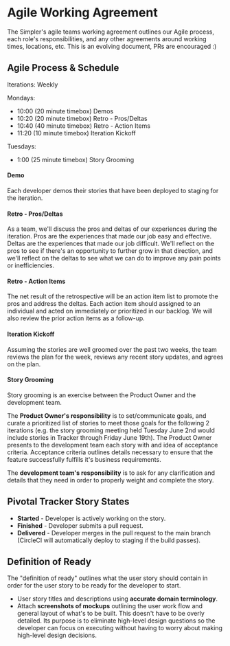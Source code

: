 Agile Working Agreement
=======================

The Simpler's agile teams working agreement outlines our Agile process,
each role's responsibilities, and any other agreements around working
times, locations, etc. This is an evolving document, PRs are encouraged :)

Agile Process & Schedule
--------------------

Iterations: Weekly

Mondays:

- 10:00 (20 minute timebox) Demos
- 10:20 (20 minute timebox) Retro - Pros/Deltas
- 10:40 (40 minute timebox) Retro - Action Items
- 11:20 (10 minute timebox) Iteration Kickoff

Tuesdays:

- 1:00 (25 minute timebox) Story Grooming

#### Demo

Each developer demos their stories that have been deployed to staging for
the iteration.

#### Retro - Pros/Deltas

As a team, we'll discuss the pros and deltas of our experiences during
the iteration. Pros are the experiences that made our job easy and
effective. Deltas are the experiences that made our job difficult.
We'll reflect on the pros to see if there's an opportunity to further grow in
that direction, and we'll reflect on the deltas to see what we can do to
improve any pain points or inefficiencies. 

#### Retro - Action Items

The net result of the retrospective will be an action item list to promote the
pros and address the deltas. Each action item should assigned to an individual
and acted on immediately or prioritized in our backlog. We will also
review the prior action items as a follow-up.

#### Iteration Kickoff

Assuming the stories are well groomed over the past two weeks, the team
reviews the plan for the week, reviews any recent story updates, and
agrees on the plan.

#### Story Grooming

Story grooming is an exercise between the Product Owner and the
development team.

The **Product Owner's responsibility** is to set/communicate goals, and curate a 
prioritized list of stories to meet those goals for the following 2 iterations
(e.g. the story grooming meeting held Tuesday June 2nd would
include stories in Tracker through Friday June 19th).
The Product Owner presents to the development team each story with and idea of
acceptance criteria. Acceptance criteria outlines details necessary to
ensure that the feature successfully fulfills it's business requirements.

The **development team's responsibility** is to ask for any clarification and
details that they need in order to properly weight and complete the story.

Pivotal Tracker Story States
------------------------------

- **Started** - Developer is actively working on the story.
- **Finished** - Developer submits a pull request.
- **Delivered** - Developer merges in the pull request to the main branch
(CircleCI will automatically deploy to staging if the build passes).

Definition of Ready
-------------------

The "definition of ready" outlines what the user story should contain in
order for the user story to be ready for the developer to start.

- User story titles and descriptions using **accurate domain terminology**.
- Attach **screenshots of mockups** outlining the user work flow and general
  layout of what's to be built. This doesn't have to be overly detailed. Its
  purpose is to eliminate high-level design questions so the developer
  can focus on executing without having to worry about making high-level
  design decisions.
